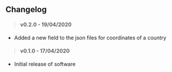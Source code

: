 ## Changelog

> #### v0.2.0 - 19/04/2020

- Added a new field to the json files for coordinates of a country

> #### v0.1.0 - 17/04/2020

- Initial release of software

